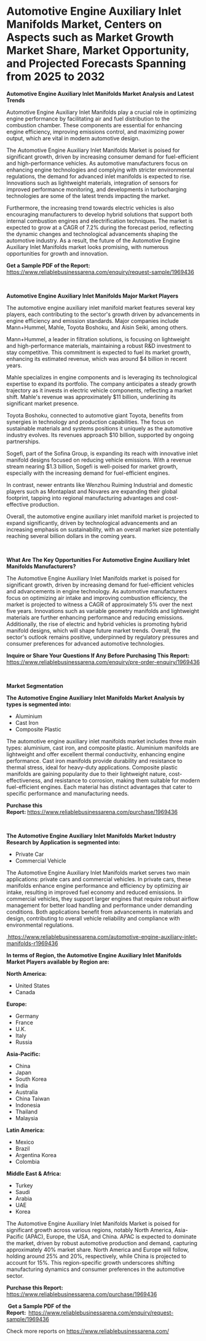 <p><h1>Automotive Engine Auxiliary Inlet Manifolds Market, Centers on Aspects such as Market Growth Market Share, Market Opportunity, and Projected Forecasts Spanning from 2025 to 2032</h1></p><p><strong>Automotive Engine Auxiliary Inlet Manifolds Market Analysis and Latest Trends</strong></p>
<p><p>Automotive Engine Auxiliary Inlet Manifolds play a crucial role in optimizing engine performance by facilitating air and fuel distribution to the combustion chamber. These components are essential for enhancing engine efficiency, improving emissions control, and maximizing power output, which are vital in modern automotive design. </p><p>The Automotive Engine Auxiliary Inlet Manifolds Market is poised for significant growth, driven by increasing consumer demand for fuel-efficient and high-performance vehicles. As automotive manufacturers focus on enhancing engine technologies and complying with stricter environmental regulations, the demand for advanced inlet manifolds is expected to rise. Innovations such as lightweight materials, integration of sensors for improved performance monitoring, and developments in turbocharging technologies are some of the latest trends impacting the market. </p><p>Furthermore, the increasing trend towards electric vehicles is also encouraging manufacturers to develop hybrid solutions that support both internal combustion engines and electrification techniques. The market is expected to grow at a CAGR of 7.2% during the forecast period, reflecting the dynamic changes and technological advancements shaping the automotive industry. As a result, the future of the Automotive Engine Auxiliary Inlet Manifolds market looks promising, with numerous opportunities for growth and innovation.</p></p>
<p><strong>Get a Sample PDF of the Report:&nbsp;</strong> <a href="https://www.reliablebusinessarena.com/enquiry/request-sample/1969436?utm_campaign=3017&utm_medium=2&utm_source=Github&utm_content=ia&utm_term=31032025&utm_id=automotive-engine-auxiliary-inlet-manifolds">https://www.reliablebusinessarena.com/enquiry/request-sample/1969436</a></p>
<p>&nbsp;</p>
<p><strong>Automotive Engine Auxiliary Inlet Manifolds Major Market Players</strong></p>
<p><p>The automotive engine auxiliary inlet manifold market features several key players, each contributing to the sector's growth driven by advancements in engine efficiency and emission standards. Major companies include Mann+Hummel, Mahle, Toyota Boshoku, and Aisin Seiki, among others.</p><p>Mann+Hummel, a leader in filtration solutions, is focusing on lightweight and high-performance materials, maintaining a robust R&D investment to stay competitive. This commitment is expected to fuel its market growth, enhancing its estimated revenue, which was around $4 billion in recent years.</p><p>Mahle specializes in engine components and is leveraging its technological expertise to expand its portfolio. The company anticipates a steady growth trajectory as it invests in electric vehicle components, reflecting a market shift. Mahle's revenue was approximately $11 billion, underlining its significant market presence.</p><p>Toyota Boshoku, connected to automotive giant Toyota, benefits from synergies in technology and production capabilities. The focus on sustainable materials and systems positions it uniquely as the automotive industry evolves. Its revenues approach $10 billion, supported by ongoing partnerships.</p><p>Sogefi, part of the Sofina Group, is expanding its reach with innovative inlet manifold designs focused on reducing vehicle emissions. With a revenue stream nearing $1.3 billion, Sogefi is well-poised for market growth, especially with the increasing demand for fuel-efficient engines.</p><p>In contrast, newer entrants like Wenzhou Ruiming Industrial and domestic players such as Montaplast and Novares are expanding their global footprint, tapping into regional manufacturing advantages and cost-effective production.</p><p>Overall, the automotive engine auxiliary inlet manifold market is projected to expand significantly, driven by technological advancements and an increasing emphasis on sustainability, with an overall market size potentially reaching several billion dollars in the coming years.</p></p>
<p>&nbsp;</p>
<p><strong>What Are The Key Opportunities For Automotive Engine Auxiliary Inlet Manifolds Manufacturers?</strong></p>
<p><p>The Automotive Engine Auxiliary Inlet Manifolds market is poised for significant growth, driven by increasing demand for fuel-efficient vehicles and advancements in engine technology. As automotive manufacturers focus on optimizing air intake and improving combustion efficiency, the market is projected to witness a CAGR of approximately 5% over the next five years. Innovations such as variable geometry manifolds and lightweight materials are further enhancing performance and reducing emissions. Additionally, the rise of electric and hybrid vehicles is promoting hybrid manifold designs, which will shape future market trends. Overall, the sector's outlook remains positive, underpinned by regulatory pressures and consumer preferences for advanced automotive technologies.</p></p>
<p><strong>Inquire or Share Your Questions If Any Before Purchasing This Report:</strong> <a href="https://www.reliablebusinessarena.com/enquiry/pre-order-enquiry/1969436?utm_campaign=3017&utm_medium=2&utm_source=Github&utm_content=ia&utm_term=31032025&utm_id=automotive-engine-auxiliary-inlet-manifolds">https://www.reliablebusinessarena.com/enquiry/pre-order-enquiry/1969436</a></p>
<p>&nbsp;</p>
<p><strong>Market Segmentation</strong></p>
<p><strong>The Automotive Engine Auxiliary Inlet Manifolds Market Analysis by types is segmented into:</strong></p>
<p><ul><li>Aluminium</li><li>Cast Iron</li><li>Composite Plastic</li></ul></p>
<p><p>The automotive engine auxiliary inlet manifolds market includes three main types: aluminium, cast iron, and composite plastic. Aluminium manifolds are lightweight and offer excellent thermal conductivity, enhancing engine performance. Cast iron manifolds provide durability and resistance to thermal stress, ideal for heavy-duty applications. Composite plastic manifolds are gaining popularity due to their lightweight nature, cost-effectiveness, and resistance to corrosion, making them suitable for modern fuel-efficient engines. Each material has distinct advantages that cater to specific performance and manufacturing needs.</p></p>
<p><strong>Purchase this Report:&nbsp;</strong><a href="https://www.reliablebusinessarena.com/purchase/1969436?utm_campaign=3017&utm_medium=2&utm_source=Github&utm_content=ia&utm_term=31032025&utm_id=automotive-engine-auxiliary-inlet-manifolds">https://www.reliablebusinessarena.com/purchase/1969436</a></p>
<p>&nbsp;</p>
<p><strong>The Automotive Engine Auxiliary Inlet Manifolds Market Industry Research by Application is segmented into:</strong></p>
<p><ul><li>Private Car</li><li>Commercial Vehicle</li></ul></p>
<p><p>The Automotive Engine Auxiliary Inlet Manifolds market serves two main applications: private cars and commercial vehicles. In private cars, these manifolds enhance engine performance and efficiency by optimizing air intake, resulting in improved fuel economy and reduced emissions. In commercial vehicles, they support larger engines that require robust airflow management for better load handling and performance under demanding conditions. Both applications benefit from advancements in materials and design, contributing to overall vehicle reliability and compliance with environmental regulations.</p></p>
<p><a href="https://www.reliablebusinessarena.com/automotive-engine-auxiliary-inlet-manifolds-r1969436?utm_campaign=3017&utm_medium=2&utm_source=Github&utm_content=ia&utm_term=31032025&utm_id=automotive-engine-auxiliary-inlet-manifolds">&nbsp;https://www.reliablebusinessarena.com/automotive-engine-auxiliary-inlet-manifolds-r1969436</a></p>
<p><strong>In terms of Region, the Automotive Engine Auxiliary Inlet Manifolds Market Players available by Region are:</strong></p>
<p>
    <p> <strong> North America: </strong>
        <ul>
            <li>United States</li>
            <li>Canada</li>
        </ul>
        </p> 
    <p> <strong> Europe: </strong>
        <ul>
            <li>Germany</li>
            <li>France</li>
            <li>U.K.</li>
            <li>Italy</li>
            <li>Russia</li>
        </ul>
        </p> 
    <p> <strong> Asia-Pacific: </strong>
        <ul>
            <li>China</li>
            <li>Japan</li>
            <li>South Korea</li>
            <li>India</li>
            <li>Australia</li>
            <li>China Taiwan</li>
            <li>Indonesia</li>
            <li>Thailand</li>
            <li>Malaysia</li>
        </ul>
        </p> 
    <p> <strong> Latin America: </strong>
        <ul>
            <li>Mexico</li>
            <li>Brazil</li>
            <li>Argentina Korea</li>
            <li>Colombia</li>
        </ul>
        </p> 
    <p> <strong> Middle East & Africa: </strong>
        <ul>
            <li>Turkey</li>
            <li>Saudi</li>
            <li>Arabia</li>
            <li>UAE</li>
            <li>Korea</li>
        </ul>
    </p>
    </p>
<p><p>The Automotive Engine Auxiliary Inlet Manifolds Market is poised for significant growth across various regions, notably North America, Asia-Pacific (APAC), Europe, the USA, and China. APAC is expected to dominate the market, driven by robust automotive production and demand, capturing approximately 40% market share. North America and Europe will follow, holding around 25% and 20%, respectively, while China is projected to account for 15%. This region-specific growth underscores shifting manufacturing dynamics and consumer preferences in the automotive sector.</p></p>
<p><strong>Purchase this Report: </strong><a href="https://www.reliablebusinessarena.com/purchase/1969436?utm_campaign=3017&utm_medium=2&utm_source=Github&utm_content=ia&utm_term=31032025&utm_id=automotive-engine-auxiliary-inlet-manifolds">https://www.reliablebusinessarena.com/purchase/1969436</a></p>
<p>&nbsp;<strong>Get a Sample PDF of the Report:&nbsp;&nbsp;</strong><a href="https://www.reliablebusinessarena.com/enquiry/request-sample/1969436?utm_campaign=3017&utm_medium=2&utm_source=Github&utm_content=ia&utm_term=31032025&utm_id=automotive-engine-auxiliary-inlet-manifolds">https://www.reliablebusinessarena.com/enquiry/request-sample/1969436</a></p>
<p><strong></strong></p>
<p>Check more reports on <a href="https://www.reliablebusinessarena.com/?utm_campaign=3017&utm_medium=2&utm_source=Github&utm_content=ia&utm_term=31032025&utm_id=automotive-engine-auxiliary-inlet-manifolds">https://www.reliablebusinessarena.com/</a></p>